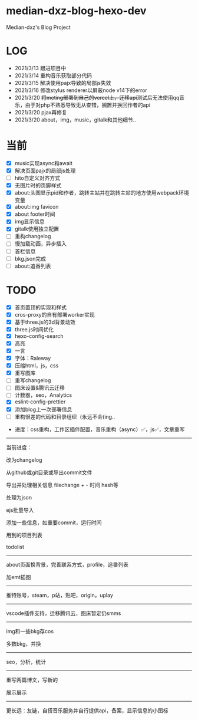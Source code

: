 # median-dxz-blog-hexo-dev

Median-dxz's Blog Project

# LOG

- 2021/3/13 跟进项目中
- 2021/3/14 重构音乐获取部分代码
- 2021/3/15 解决使用pajx导致的局部js失效
- 2021/3/16 修改stylus renderer以屏蔽node v14下的error
- 2021/3/20 ~~将meting部署到自己的vercel上，迁移api~~测试后无法使用qq音乐，由于对php不熟悉导致无从查错，搁置并换回作者的api
- 2021/3/20 pjax再修复
- 2021/3/20 about，img，music，gitalk和其他细节..

# 当前

- [x] music实现async和await
- [x] 解决页面pajx的局部js处理
- [ ] hito自定义对齐方式
- [x] 无图片时的页脚样式
- [x] about:头图显示pid和作者，跳转主站并在跳转主站的地方使用webpack环境变量
- [x] about:img favicon
- [X] about footer时间
- [x] img显示信息
- [x] gitalk使用独立配置
- [ ] 重构changelog
- [ ] 慢加载动画，异步插入
- [ ] 首栏信息
- [ ] bkg.json完成
- [ ] about:追番列表

# TODO

- [x] 首页置顶的实现和样式
- [x] cros-proxy的自有部署worker实现
- [x] 基于three.js的3d背景动效
- [x] three.js时间优化
- [x] hexo-config-search
- [x] 高亮
- [x] 一言
- [x] 字体：Raleway
- [x] 压缩html，js，css
- [x] 重写图库
- [ ] 重写changelog
- [ ] 图床设置&腾讯云迁移
- [ ] 计数器，seo，Analytics
- [x] eslint-config-prettier
- [x] 添加blog上一次部署信息
- [ ] 重构很差的代码和目录组织（永远不会(ing..
- 进度：css重构，工作区插件配置，音乐重构（async）✅，js✅，文章重写

---

当前进度：

改为changelog

从github或git目录或导出commit文件

导出并处理相关信息 filechange + - 时间 hash等

处理为json

ejs批量导入

添加一些信息，如重要commit，运行时间

用到的项目列表

todolist

---

about页面换背景，完善联系方式，profile，追番列表

加emt插图

---

推特账号，steam，p站，贴吧，origin，uplay

---

vscode插件支持，迁移腾讯云，图床暂定仍smms

---

img和一些bkg存cos

多数bkg，并换

---

seo，分析，统计

---

重写两篇博文，写新的

展示展示

---

更长远：友链，自搭音乐服务并自行提供api，备案，显示信息的小图标